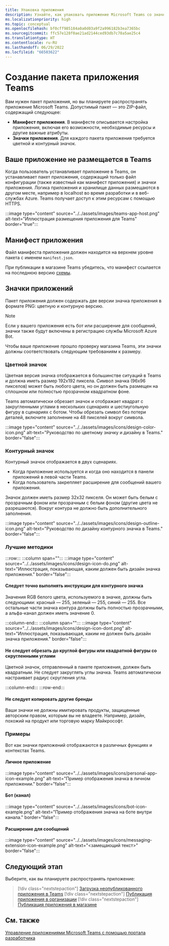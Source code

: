 ```yaml
---
title: Упаковка приложения
description: Узнайте, как упаковать приложение Microsoft Teams со значками для тестирования, отправки и публикации в магазине.
ms.localizationpriority: high
ms.topic: conceptual
ms.openlocfilehash: bf0cff985184a0a0d03a9f2a996182b3ea7365bc
ms.sourcegitcommit: ffc57e128f0ae21ad2144ced93db7c78a5ae25c4
ms.translationtype: HT
ms.contentlocale: ru-RU
ms.lasthandoff: 06/29/2022
ms.locfileid: "66503622"
---
```

# <a name="create-teams-app-package"></a>Создание пакета приложения Teams

Вам нужен пакет приложения, но вы планируете распространять приложение Microsoft Teams. Допустимый пакет — это ZIP-файл, содержащий следующее:

* **Манифест приложения**. В манифесте описывается настройка приложения, включая его возможности, необходимые ресурсы и другие важные атрибуты.
* **Значки приложения**. Для каждого пакета приложения требуется цветной и контурный значок.

## <a name="teams-doesnt-host-your-app"></a>Ваше приложение не размещается в Teams

Когда пользователь устанавливает приложение в Teams, он устанавливает пакет приложения, содержащий только файл конфигурации (также известный как манифест приложения) и значки приложения. Логика приложения и хранилище данных размещаются в другом месте, например в localhost во время разработки и в веб-службах Azure. Teams получает доступ к этим ресурсам с помощью HTTPS.

:::image type="content" source="../../assets/images/teams-app-host.png" alt-text="Иллюстрация размещения приложения для Teams" border="true":::

## <a name="app-manifest"></a>Манифест приложения

Файл манифеста приложения должен находится на верхнем уровне пакета с именем `manifest.json`.

При публикации в магазине Teams убедитесь, что манифест ссылается на последнюю версию [схемы](~/resources/schema/manifest-schema.md).

## <a name="app-icons"></a>Значки приложений

Пакет приложения должен содержать две версии значка приложения в формате PNG: цветную и контурную версию.

> [!Note]
> Если у вашего приложения есть бот или расширение для сообщений, значки также будут включены в регистрацию службы Microsoft Azure Bot.

Чтобы ваше приложение прошло проверку магазина Teams, эти значки должны соответствовать следующим требованиям к размеру.

### <a name="color-icon"></a>Цветной значок

Цветная версия значка отображается в большинстве ситуаций в Teams и должна иметь размер 192x192 пиксела. Символ значка (96x96 пикселов) может быть любого цвета, но он должен быть размещен на сплошном или полностью прозрачном квадратном фоне.

Teams автоматически обрезает значок и отображает квадрат с закругленными углами в нескольких сценариях и шестиугольную фигуру в сценариях с ботом. Чтобы обрезать символ без потери деталей, включите заполнение на 48 пикселей вокруг символа.

:::image type="content" source="../../assets/images/icons/design-color-icon.png" alt-text="Руководство по цветному значку и дизайну в Teams." border="false":::

### <a name="outline-icon"></a>Контурный значок

Контурный значок отображается в двух сценариях.

* Когда приложение используется и когда оно находится в панели приложений в левой части Teams.
* Когда пользователь закрепляет расширение для сообщений вашего приложения.

Значок должен иметь размер 32x32 пикселя. Он может быть белым с прозрачным фоном или прозрачным с белым фоном (другие цвета не разрешаются). Вокруг контура не должно быть дополнительного заполнения.

:::image type="content" source="../../assets/images/icons/design-outline-icon.png" alt-text="Руководство по дизайну контурного значка в Teams." border="false":::

### <a name="best-practices"></a>Лучшие методики

:::row:::
   :::column span="":::
:::image type="content" source="../../assets/images/icons/design-icon-do.png" alt-text="Иллюстрация, показывающая, каким должен быть дизайн значка приложения." border="false":::

#### <a name="do-follow-the-precise-outline-icon-guidelines"></a>Следует точно выполнять инструкции для контурного значка

Значения RGB белого цвета, используемого в значке, должны быть следующими: красный — 255, зеленый — 255, синий — 255. Все остальные части значка контура должны быть полностью прозрачными, а альфа-канал должен иметь значение 0.

   :::column-end:::
   :::column span="":::
:::image type="content" source="../../assets/images/icons/design-icon-dont.png" alt-text="Иллюстрация, показывающая, каким не должен быть дизайн значка приложения." border="false":::

#### <a name="dont-crop-in-a-circular-or-rounded-square-shape"></a>Не следует обрезать до круглой фигуры или квадратной фигуры со скругленными углами

Цветной значок, отправленный в пакете приложения, должен быть квадратным. Не следует закруглять углы значка. Teams автоматически настраивает радиус скругления угла.

   :::column-end:::
:::row-end:::

#### <a name="dont-copy-other-brands"></a>Не следует копировать другие бренды

Ваши значки не должны имитировать продукты, защищенные авторским правом, которым вы не владеете. Например, дизайн, похожий на продукт или торговую марку Майкрософт.

### <a name="examples"></a>Примеры

Вот как значки приложений отображаются в различных функциях и контекстах Teams.

#### <a name="personal-app"></a>Личное приложение

:::image type="content" source="../../assets/images/icons/personal-app-icon-example.png" alt-text="Пример отображения значка в личном приложении." border="false":::

#### <a name="bot-channel"></a>Бот (канал)

:::image type="content" source="../../assets/images/icons/bot-icon-example.png" alt-text="Пример отображения значка на боте внутри канала." border="false":::

#### <a name="message-extension"></a>Расширение для сообщений

:::image type="content" source="../../assets/images/icons/messaging-extension-icon-example.png" alt-text="<замещающий текст>" border="false":::

## <a name="next-step"></a>Следующий этап

Выберите, как вы планируете распространять приложение:

> [!div class="nextstepaction"]
> [Загрузка неопубликованного приложения в Teams](~/concepts/deploy-and-publish/apps-upload.md)
> [!div class="nextstepaction"]
> [Публикация приложения в организации](/MicrosoftTeams/tenant-apps-catalog-teams?toc=/microsoftteams/platform/toc.json&bc=/MicrosoftTeams/breadcrumb/toc.json)
> [!div class="nextstepaction"]
> [Публикация приложения в магазине](~/concepts/deploy-and-publish/appsource/publish.md)

## <a name="see-also"></a>См. также

[Управление приложениями Microsoft Teams с помощью портала разработчика](~/concepts/build-and-test/teams-developer-portal.md)

